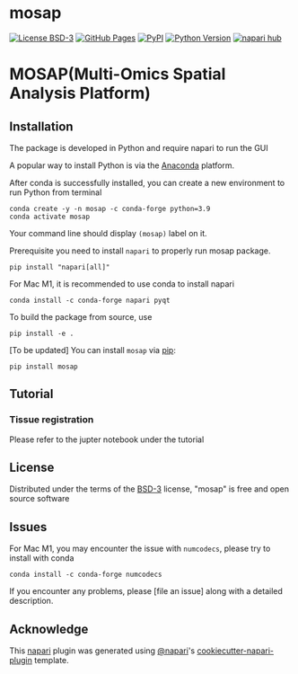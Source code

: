 # mosap

[![License BSD-3](https://img.shields.io/pypi/l/mosap.svg?color=green)](https://github.com/minhtran1309/mosap/LICENSE)
[![GitHub Pages](https://img.shields.io/badge/docs-sphinx-blue)](https://github.com/BiomedicalMachineLearning/MOSAP)
[![PyPI](https://img.shields.io/pypi/v/mosap.svg?color=green)](https://pypi.org/project/mosap)
[![Python Version](https://img.shields.io/pypi/pyversions/mosap.svg?color=green)](https://python.org)
[![napari hub](https://img.shields.io/endpoint?url=https://api.napari-hub.org/shields/mosap)](https://napari-hub.org/plugins/mosap)

# MOSAP(Multi-Omics Spatial Analysis Platform)

## Installation





The package is developed in Python and require napari to run the GUI

A popular way to install Python is via the [Anaconda](https://www.anaconda.com/products/individual) platform. 

After conda is successfully installed, you can create a new environment to run Python from terminal

```
conda create -y -n mosap -c conda-forge python=3.9
conda activate mosap
```
Your command line should display `(mosap)` label on it.

Prerequisite
you need to install `napari` to properly run mosap package.

```
pip install "napari[all]"
```

For Mac M1, it is recommended to use conda to install napari

```
conda install -c conda-forge napari pyqt
```

To build the package from source, use

```
pip install -e .
```

[To be updated] You can install `mosap` via [pip]:

    pip install mosap


## Tutorial

### Tissue registration
Please refer to the jupter notebook under the tutorial
### 

## License

Distributed under the terms of the [BSD-3] license,
"mosap" is free and open source software

## Issues
For Mac M1, you may encounter the issue with `numcodecs`, please try to install with conda

```
conda install -c conda-forge numcodecs
```

If you encounter any problems, please [file an issue] along with a detailed description.

[napari]: https://github.com/napari/napari
[Cookiecutter]: https://github.com/audreyr/cookiecutter
[@napari]: https://github.com/napari
[MIT]: http://opensource.org/licenses/MIT
[BSD-3]: http://opensource.org/licenses/BSD-3-Clause
[GNU GPL v3.0]: http://www.gnu.org/licenses/gpl-3.0.txt
[GNU LGPL v3.0]: http://www.gnu.org/licenses/lgpl-3.0.txt
[Apache Software License 2.0]: http://www.apache.org/licenses/LICENSE-2.0
[Mozilla Public License 2.0]: https://www.mozilla.org/media/MPL/2.0/index.txt
[cookiecutter-napari-plugin]: https://github.com/napari/cookiecutter-napari-plugin

[napari]: https://github.com/napari/napari
[tox]: https://tox.readthedocs.io/en/latest/
[pip]: https://pypi.org/project/pip/
[PyPI]: https://pypi.org/

## Acknowledge

This [napari] plugin was generated using [@napari]'s [cookiecutter-napari-plugin] template.